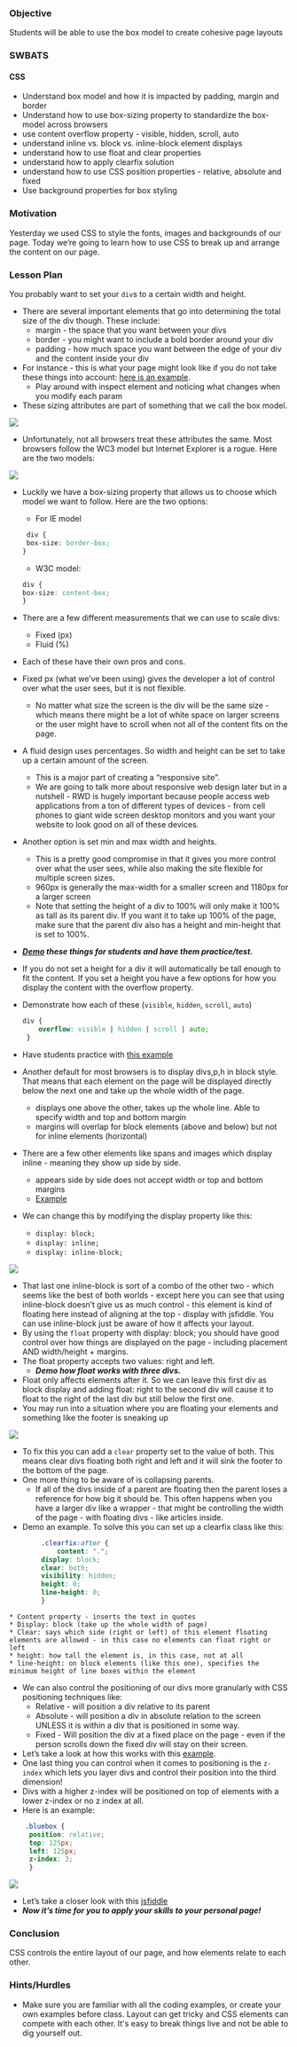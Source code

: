 ### Objective

Students will be able to use the box model to create cohesive page layouts

### SWBATS

#### CSS

+ Understand box model and how it is impacted by padding, margin and border
+ Understand how to use box-sizing property to standardize the box-model across browsers
+ use content overflow property - visible, hidden, scroll, auto
+ understand inline vs. block vs. inline-block element displays
+ understand how to use float and clear properties
+ understand how to apply clearfix solution
+ understand how to use CSS position properties - relative, absolute and fixed
+ Use background properties for box styling


### Motivation

Yesterday we used CSS to style the fonts, images and backgrounds of our page. Today we’re going to learn how to use CSS to break up and arrange the content on our page.

### Lesson Plan

 You probably want to set your `div`s to a certain width and height.
+ There are several important elements that go into determining the total size of the div though. These include:
	+ margin - the space that you want between your divs
	+ border - you might want to include a bold border around your div
	+ padding - how much space you want between the edge of your div and the content inside your div
+ For instance - this is what your page might look like if you do not take these things into account: <a href="no-padding.html">here is an example</a>.
  * Play around with inspect element and noticing what changes when you modify each param
+ These sizing attributes are part of something that we call the box model.

<img src="https://s3.amazonaws.com/after-school-assets/box_model.png">

+ Unfortunately, not all browsers treat these attributes the same. Most browsers follow the WC3 model but Internet Explorer is a rogue. Here are the two models:

<img src="https://s3.amazonaws.com/after-school-assets/w3c_box_model.png">


+ Luckily we have a box-sizing property that allows us to choose which model we want to follow. Here are the two options:
	* For IE model
	```css
	 div {
	 box-size: border-box;
	}
	```
	* W3C model:
	```css
	div {
	box-size: content-box;
	}
	```
+ There are a few different measurements that we can use to scale divs:
	* Fixed (px)
	* Fluid (%)
+ Each of these have their own pros and cons.
+ Fixed px (what we’ve been using) gives the developer a lot of control over what the user sees, but it is not flexible.
	* No matter what size the screen is the div will be the same size - which means there might be a lot of white space on larger screens or the user might have to scroll when not all of the content fits on the page. 
+ A fluid design uses percentages. So width and height can be set to take up a certain amount of the screen.
	* This is a major part of creating a “responsive site”.
	* We are going to talk more about responsive web design later but in a nutshell - RWD is hugely important because people access web applications from a ton of different types of devices - from cell phones to giant wide screen desktop monitors and you want your website to look good on all of these devices. 
+ Another option is set min and max width and heights.
	+ This is a pretty good compromise in that it gives you more control over what the user sees, while also making the site flexible for multiple screen sizes.
	+ 960px is generally the max-width for a smaller screen and 1180px for a larger screen
	+ Note that setting the height of a div to 100% will only make it 100% as tall as its parent div. If you want it to take up 100% of the page, make sure that the parent div also has a height and min-height that is set to 100%.
+ ***[Demo](height.html) these things for students and have them practice/test.*** 
+ If you do not set a height for a div it will automatically be tall enough to fit the content. If you set a height you have a few options for how you display the content with the overflow property.
+ Demonstrate how each of these (`visible`, `hidden`, `scroll`, `auto`) 
	```css
	div {
		overflow: visible | hidden | scroll | auto;
	 }
	```
+ Have students practice with [this example](http://jsfiddle.net/flatiron_school/sFfw5/)


+ Another default for most browsers is to display divs,p,h in block style. That means that each element on the page will be displayed directly below the next one and take up the whole width of the page.
	+ displays one above the other, takes up the whole line. Able to specify width and top and bottom margin
	+ margins will overlap for block elements (above and below) but not for inline elements (horizontal)
+ There are a few other elements like spans and images which display inline - meaning they show up side by side. 
	+ appears side by side does not accept width or top and bottom margins
	+ [Example](http://jsfiddle.net/flatiron_school/352A6/1/)
+ We can change this by modifying the display property like this: 
	+ `display: block;`
	+ `display: inline;`
	+ `display: inline-block;`

<img src="https://s3.amazonaws.com/after-school-assets/display-property.png">

+ That last one inline-block is sort of a combo of the other two - which seems like the best of both worlds - except here you can see that using inline-block doesn’t give us as much control - this element is kind of floating here instead of aligning at the top - display with jsfiddle. You can use inline-block just be aware of how it affects your layout.
+ By using the `float` property with display: block; you should have good control over how things are displayed on the page - including placement AND width/height + margins.
+ The float property accepts two values: right and left.
	+ ***Demo how float works with three divs.***
+ Float only affects elements after it. So we can leave this first div as block display and adding float: right to the second div will cause it to float to the right of the last div but still below the first one.
+ You may run into a situation where you are floating your elements and something like the footer is sneaking up

<img src="https://s3.amazonaws.com/after-school-assets/float-propert.png">

+ To fix this you can add a `clear` property set to the value of both. This means clear divs floating both right and left and it will sink the footer to the bottom of the page.
+ One more thing to be aware of is collapsing parents.
	* If all of the divs inside of a parent are floating then the parent loses a reference for how big it should be. This often happens when you have a larger div like a wrapper - that might be controlling the width of the page - with floating divs - like articles inside. 
+ Demo an example. To solve this you can set up a clearfix class like this:
```css
		.clearfix:after {
			content: ".";
    	display: block;
    	clear: both;
    	visibility: hidden;
    	height: 0;
    	line-height: 0;
		}
```
	* Content property - inserts the text in quotes 
	* Display: block (take up the whole width of page)
	* Clear: says which side (right or left) of this element floating elements are allowed - in this case no elements can float right or left
	* height: how tall the element is, in this case, not at all
	* line-height: on block elements (like this one), specifies the minimum height of line boxes within the element
+ We can also control the positioning of our divs more granularly with CSS positioning techniques like:
	+ Relative - will position a div relative to its parent
	+ Absolute - will position a div in absolute relation to the screen UNLESS it is within a div that is positioned in some way.
	+ Fixed - Will position the div at a fixed place on the page - even if the person scrolls down the fixed div will stay on their screen.
+ Let’s take a look at how this works with this [example](http://jsfiddle.net/flatiron_school/rgyPC/1/).
+ One last thing you can control when it comes to positioning is the `z-index` which lets you layer divs and control their position into the third dimension!
+ Divs with a higher z-index will be positioned on top of elements with a lower z-index or no z index at all.
+ Here is an example:
```css
	.bluebox {
     position: relative;
     top: 125px;
     left: 125px;
     z-index: 3;
	 }
```
<img src="https://s3.amazonaws.com/after-school-assets/z-index.png">

+ Let’s take a closer look with this [jsfiddle](http://jsfiddle.net/flatiron_school/nWGts/ )
+ ***Now it’s time for you to apply your skills to your personal page!***


### Conclusion 
CSS controls the entire layout of our page, and how elements relate to each other.

### Hints/Hurdles
+ Make sure you are familiar with all the coding examples, or create your own examples before class. Layout can get tricky and CSS elements can compete with each other. It's easy to break things live and not be able to dig yourself out.
